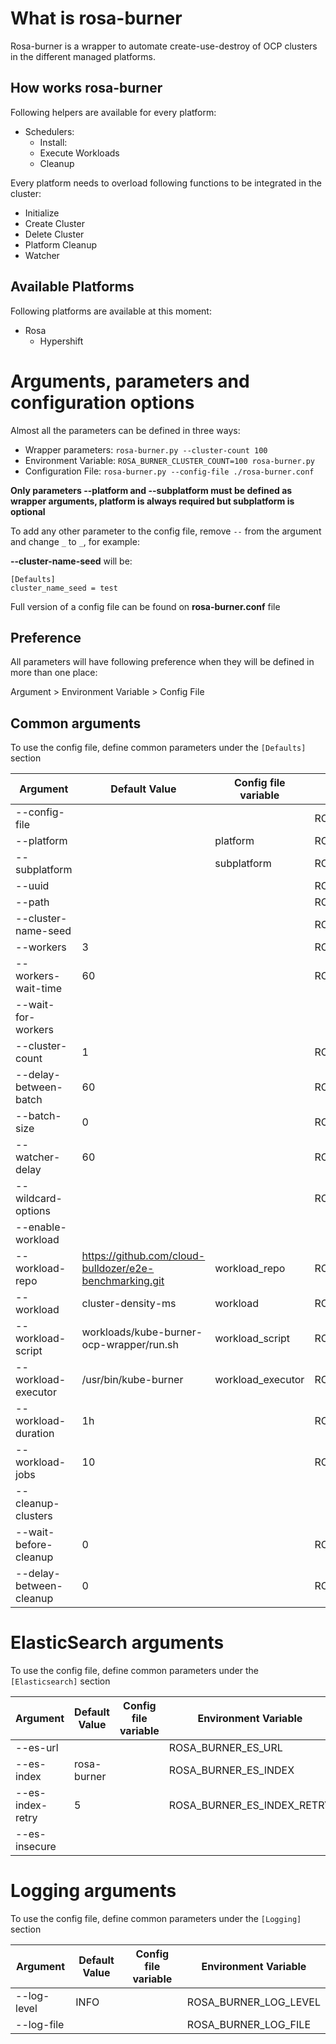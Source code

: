 # What is rosa-burner

Rosa-burner is a wrapper to automate create-use-destroy of OCP clusters in the different managed platforms.

## How works rosa-burner

Following helpers are available for every platform:
- Schedulers:
  - Install:
  - Execute Workloads
  - Cleanup

Every platform needs to overload following functions to be integrated in the cluster:
- Initialize
- Create Cluster
- Delete Cluster
- Platform Cleanup
- Watcher

## Available Platforms
Following platforms are available at this moment:
- Rosa
  - Hypershift

# Arguments, parameters and configuration options

Almost all the parameters can be defined in three ways:
- Wrapper parameters:
`rosa-burner.py --cluster-count 100`
- Environment Variable:
`ROSA_BURNER_CLUSTER_COUNT=100 rosa-burner.py`
- Configuration File:
`rosa-burner.py --config-file ./rosa-burner.conf`

**Only parameters --platform and --subplatform must be defined as wrapper arguments, platform is always required but subplatform is optional**

To add any other parameter to the config file, remove `--` from the argument and change `_` to `_`, for example:

**--cluster-name-seed** will be:
```
[Defaults]
cluster_name_seed = test
```

Full version of a config file can be found on **rosa-burner.conf** file

## Preference

All parameters will have following preference when they will be defined in more than one place:

Argument > Environment Variable > Config File

## Common arguments

To use the config file, define common parameters under the `[Defaults]` section

| Argument                 | Default Value     | Config file variable | Environment Variable           |
|--------------------------|-------------------|----------------------|--------------------------------|
| --config-file            |                   |                      | ROSA_BURNER_CONFIG_FILE        |
| --platform               |                   | platform             | ROSA_BURNER_PLATFORM           |
| --subplatform            |                   | subplatform          | ROSA_BURNER_SUBPLATFORM        |
| --uuid                   |                   |                      | ROSA_BURNER_UUID               |
| --path                   |                   |                      | ROSA_BURNER_PATH               |
| --cluster-name-seed      |                   |                      | ROSA_BURNER_CLUSTER_NAME_SEED  |
| --workers                | 3                 |                      | ROSA_BURNER_WORKERS            |
| --workers-wait-time      | 60                |                      | ROSA_BURNER_WORKERS_WAIT_TIME  |
| --wait-for-workers       |                   |                      |                                |
| --cluster-count          | 1                 |                      | ROSA_BURNER_CLUSTER_COUNT      |
| --delay-between-batch    | 60                |                      | ROSA_BURNER_DELAY_BETWEEN_BATCH|
| --batch-size             | 0                 |                      | ROSA_BURNER_BATCH_SIZE         |
| --watcher-delay          | 60                |                      | ROSA_BURNER_WATCHER_DELAY      |
| --wildcard-options       |                   |                      | ROSA_BURNER_WILDCARD_OPTIONS   |
| --enable-workload        |                   |                      |                                |
| --workload-repo          | https://github.com/cloud-bulldozer/e2e-benchmarking.git | workload_repo | ROSA_BURNER_WORKLOAD_REPO |
| --workload               | cluster-density-ms | workload             | ROSA_BURNER_WORKLOAD           |
| --workload-script        | workloads/kube-burner-ocp-wrapper/run.sh | workload_script | ROSA_BURNER_WORKLOAD_SCRIPT |
| --workload-executor      | /usr/bin/kube-burner | workload_executor | ROSA_BURNER_WORKLOAD_EXECUTOR |
| --workload-duration      | 1h                |                      | ROSA_BURNER_WORKLOAD_DURATION  |
| --workload-jobs          | 10                |                      | ROSA_BURNER_WORKLOAD_JOBS      |
| --cleanup-clusters       |                   |                      |                                |
| --wait-before-cleanup    | 0                 |                      | ROSA_BURNER_WAIT_BEFORE_CLEANUP|
| --delay-between-cleanup  | 0                 |                      | ROSA_BURNER_DELAY_BETWEEN_CLEANUP |

# ElasticSearch arguments

To use the config file, define common parameters under the `[Elasticsearch]` section

| Argument                 | Default Value     | Config file variable | Environment Variable           |
|--------------------------|-------------------|----------------------|--------------------------------|
| --es-url               |                   |                         | ROSA_BURNER_ES_URL              |
| --es-index             | rosa-burner       |                         | ROSA_BURNER_ES_INDEX            |
| --es-index-retry       | 5                 |                         | ROSA_BURNER_ES_INDEX_RETRY      |
| --es-insecure          |                   |                         |                                 |

# Logging arguments

To use the config file, define common parameters under the `[Logging]` section

| Argument                 | Default Value     | Config file variable | Environment Variable           |
|--------------------------|-------------------|----------------------|--------------------------------|
| --log-level              | INFO              |                      | ROSA_BURNER_LOG_LEVEL          |
| --log-file               |                   |                      | ROSA_BURNER_LOG_FILE           |

